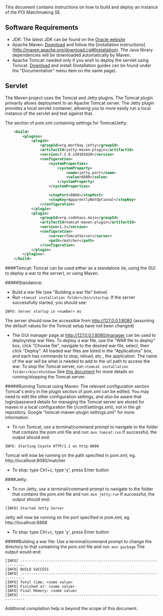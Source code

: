 This document contains instructions on how to build and deploy an instance of the POI Matchmaking SE.

Software Requirements
---------------------

* JDK: The latest JDK can be found on the [Oracle website](http://www.oracle.com/technetwork/java/javase/downloads/index.html)
* Apache Maven: [Download](http://maven.apache.org/download.cgi) and follow the [installation instructions] (http://maven.apache.org/download.cgi#Installation). The Java library dependencies will be downloaded automatically by 
Maven. 
* Apache Tomcat: needed only if you wish to deploy the servlet using Tomcat. [Download](http://tomcat.apache.org/) and install (Installation guides can be found under the "Documentation" 
menu item on the same page). 

Servlet
-------

The Maven project uses the Tomcat and Jetty plugins.  The Tomcat plugin primarily allows deployment to an Apache 
Tomcat server.  The Jetty plugin provides a local servlet container, allowing you to more easily run a local 
instance of the servlet and test against that.

The section of pom.xml containing settings for Tomcat/Jetty:
```xml
	<build>
        <plugins>
            <plugin>
                <groupId>org.mortbay.jetty</groupId>
                <artifactId>jetty-maven-plugin</artifactId>
                <version>7.2.0.v20101020</version>
                <configuration>
                    <systemProperties>
                        <systemProperty>
                            <name>jetty.port</name>
                            <value>8888</value>
                        </systemProperty>
                    </systemProperties>

                    <stopPort>8889</stopPort>
                    <stopKey>ApparentlyNotOptional</stopKey>
                </configuration>
            </plugin>
            <plugin>
                <groupId>org.codehaus.mojo</groupId>
                <artifactId>tomcat-maven-plugin</artifactId>
                <version>1.1</version>
                <configuration>
                    <server>TomcatServer</server>
                    <path>/matcher</path>
                </configuration>
            </plugin>
        </plugins>
    </build>
```

####Tomcat:
Tomcat can be used either as a standalone (ie, using the GUI to deploy a war to the server), or using Maven.

#####Standalone:
* Build a war file (see "Building a war file" below)
* Run ```<tomcat installation folder>/bin/startup```. If the server successfully started, you should see:
```
INFO: Server startup in <number> ms
````
The server should now be accessible from http://127.0.0.1:8080 (assuming the default values for the Tomcat setup have not been changed)

* The GUI manager page at http://127.0.0.1:8080/manager can be used to deploy/stop war files. To deploy a war file, use the "WAR file 
to deploy" box, click "Choose file", navigate to the desired war file, select, then click "Deploy". All loaded war 
files are listed in the "Applications" box, and each has commands to stop, reload, etc., the application. The name of the war will
be what is needed to add to the url path to access the war.
To stop the Tomcat server, run ```<tomcat installation folder>/bin/shutdown```
See [this document](http://tomcat.apache.org/tomcat-4.1-doc/RUNNING.txt) for more details on running/stopping the Tomcat server.

#####Running Tomcat using Maven:
The relevant configuration section Tomcat's entry in the plugin section of pom.xml can be edited. You may need to edit the other configuration settings, 
and also be aware that login/password details for managing the Tomcat server are stored for maven in a local configuration file (<maven installation folder>/conf/settings.xml), 
not in the git repository. Google "tomcat-maven-plugin settings.xml" for more information.

* To run Tomcat, use a terminal/command prompt to navigate to the folder that contains the pom.xml file and run:
```mvn tomcat:run```
If successful, the output should end:
```
INFO: Starting Coyote HTTP/1.1 on http-8080
```
Tomcat will now be running on the path specified in pom.xml, eg. http://localhost:8080/matcher
* To stop: type Ctrl+c, type 'y', press Enter button

####Jetty:
* To run Jetty, use a terminal/command prompt to navigate to the folder that contains the pom.xml file and run: 
```mvn jetty:run```
If successful, the output should end:
```
[INFO] Started Jetty Server
```
Jetty will now be running on the port specified in pom.xml, eg. http://localhost:8888
* To stop: type Ctrl+c, type 'y', press Enter button


#####Building a war file: 
Use a terminal/command prompt to change the directory to that containing the pom.xml file and run: ```mvn package```
The output would end:
```
[INFO] ------------------------------------------------------------------------
[INFO] BUILD SUCCESS
[INFO] ------------------------------------------------------------------------
[INFO] Total time: <some value>
[INFO] Finished at: <some value>
[INFO] Final Memory: <some value>
[INFO] ------------------------------------------------------------------------
```
Additional compilation help is beyond the scope of this document.